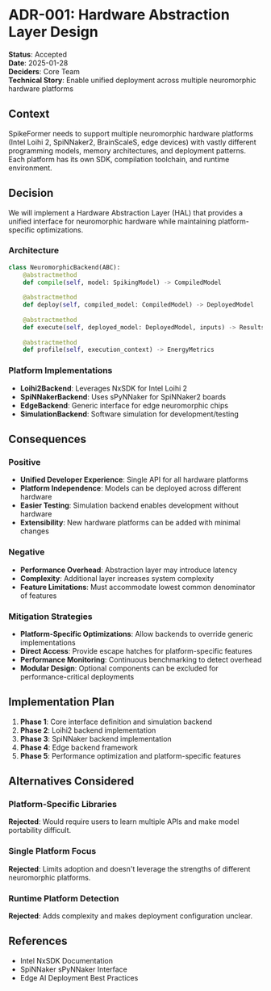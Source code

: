 # ADR-001: Hardware Abstraction Layer Design

**Status**: Accepted  
**Date**: 2025-01-28  
**Deciders**: Core Team  
**Technical Story**: Enable unified deployment across multiple neuromorphic hardware platforms

## Context

SpikeFormer needs to support multiple neuromorphic hardware platforms (Intel Loihi 2, SpiNNaker2, BrainScaleS, edge devices) with vastly different programming models, memory architectures, and deployment patterns. Each platform has its own SDK, compilation toolchain, and runtime environment.

## Decision

We will implement a Hardware Abstraction Layer (HAL) that provides a unified interface for neuromorphic hardware while maintaining platform-specific optimizations.

### Architecture
```python
class NeuromorphicBackend(ABC):
    @abstractmethod
    def compile(self, model: SpikingModel) -> CompiledModel
    
    @abstractmethod
    def deploy(self, compiled_model: CompiledModel) -> DeployedModel
    
    @abstractmethod
    def execute(self, deployed_model: DeployedModel, inputs) -> Results
    
    @abstractmethod
    def profile(self, execution_context) -> EnergyMetrics
```

### Platform Implementations
- **Loihi2Backend**: Leverages NxSDK for Intel Loihi 2
- **SpiNNakerBackend**: Uses sPyNNaker for SpiNNaker2 boards
- **EdgeBackend**: Generic interface for edge neuromorphic chips
- **SimulationBackend**: Software simulation for development/testing

## Consequences

### Positive
- **Unified Developer Experience**: Single API for all hardware platforms
- **Platform Independence**: Models can be deployed across different hardware
- **Easier Testing**: Simulation backend enables development without hardware
- **Extensibility**: New hardware platforms can be added with minimal changes

### Negative
- **Performance Overhead**: Abstraction layer may introduce latency
- **Complexity**: Additional layer increases system complexity
- **Feature Limitations**: Must accommodate lowest common denominator of features

### Mitigation Strategies
- **Platform-Specific Optimizations**: Allow backends to override generic implementations
- **Direct Access**: Provide escape hatches for platform-specific features
- **Performance Monitoring**: Continuous benchmarking to detect overhead
- **Modular Design**: Optional components can be excluded for performance-critical deployments

## Implementation Plan

1. **Phase 1**: Core interface definition and simulation backend
2. **Phase 2**: Loihi2 backend implementation
3. **Phase 3**: SpiNNaker backend implementation
4. **Phase 4**: Edge backend framework
5. **Phase 5**: Performance optimization and platform-specific features

## Alternatives Considered

### Platform-Specific Libraries
**Rejected**: Would require users to learn multiple APIs and make model portability difficult.

### Single Platform Focus
**Rejected**: Limits adoption and doesn't leverage the strengths of different neuromorphic platforms.

### Runtime Platform Detection
**Rejected**: Adds complexity and makes deployment configuration unclear.

## References
- Intel NxSDK Documentation
- SpiNNaker sPyNNaker Interface
- Edge AI Deployment Best Practices